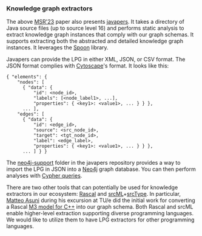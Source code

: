 ### Knowledge graph extractors

The above [MSR'23](https://doi.org/10.1109/MSR59073.2023.00029) paper also presents [javapers](../../../javapers). It takes a directory of Java source files (up to source level 16) and performs static analysis to extract knowledge graph instances that comply with our graph schemas. It supports extracting both the abstracted and detailed knowledge graph instances. It leverages the [Spoon](https://spoon.gforge.inria.fr/) library.

Javapers can provide the LPG in either XML, JSON, or CSV format. The JSON format complies with [Cytoscape](https://js.cytoscape.org/)'s format. It looks like this:

```
{ "elements": {
    "nodes": [
      { "data": {
          "id": <node_id>,
          "labels": [<node_label1>, ...],
          "properties": { <key1>: <value1>, ... } } },
      ... ],
    "edges": [
      { "data": {
          "id": <edge_id>,
          "source": <src_node_id>,
          "target": <tgt_node_id>,
          "label": <edge_label>,
          "properties": { <key1>: <value1>, ... } } },
      ... ] } }
```

The [neo4j-support](../../../javapers/tree/main/neo4j-support) folder in the javapers repository provides a way to import the LPG in JSON into a [Neo4j](https://neo4j.com/) graph database. You can then perform analyses with [Cypher queries](https://neo4j.com/docs/getting-started/cypher-intro/).

There are two other tools that can potentially be used for knowledge extractors in our ecosystem: [Rascal](https://www.rascal-mpl.org/) and [srcML](https://www.srcml.org/)+[srcType](../../../../srcML/srcType). In particular, [Matteo Asuni](../../../../matteasu) during his excursion at TU/e did the initial work for converting a Rascal [M3 model for C++](https://www.rascal-mpl.org/docs/Packages/Clair/API/lang/cpp/M3/) into our graph schema. Both Rascal and srcML enable higher-level extraction supporting diverse programming languages. We would like to utilize them to have LPG extractors for other programming languages.